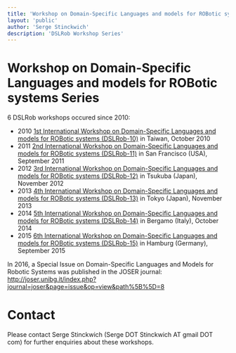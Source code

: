 ```yaml
---
title: 'Workshop on Domain-Specific Languages and models for ROBotic systems Series'
layout: 'public'
author: 'Serge Stinckwich'
description: 'DSLRob Workshop Series'
---
```

# Workshop on Domain-Specific Languages and models for ROBotic systems Series

6 DSLRob workshops occured since 2010: 

* 2010 [1st International Workshop on Domain-Specific Languages and models for ROBotic systems (DSLRob-10)](http://www.doesnotunderstand.org/public/DSLRob2010) in Taiwan, October 2010
* 2011 [2nd International Workshop on Domain-Specific Languages and models for ROBotic systems (DSLRob-11)](http://www.doesnotunderstand.org/public/DSLRob2011) in San Francisco (USA), September 2011
* 2012 [3rd International Workshop on Domain-Specific Languages and models for ROBotic systems (DSLRob-12)](http://www.doesnotunderstand.org/public/DSLRob2012) in Tsukuba (Japan), November 2012
* 2013 [4th International Workshop on Domain-Specific Languages and models for ROBotic systems (DSLRob-13)](http://www.doesnotunderstand.org/public/DSLRob2013) in Tokyo (Japan), November 2013
* 2014 [5th International Workshop on Domain-Specific Languages and models for ROBotic systems (DSLRob-14)](http://www.doesnotunderstand.org/public/DSLRob2014) in Bergamo (Italy), October 2014
* 2015 [6th International Workshop on Domain-Specific Languages and models for ROBotic systems (DSLRob-15)](http://www.doesnotunderstand.org/public/DSLRob2015) in Hamburg (Germany), September 2015

In 2016, a Special Issue on Domain-Specific Languages and Models for Robotic Systems was published in the JOSER journal: http://joser.unibg.it/index.php?journal=joser&page=issue&op=view&path%5B%5D=8

# Contact
Please contact Serge Stinckwich (Serge DOT Stinckwich AT gmail DOT com) for further enquiries about these workshops.
